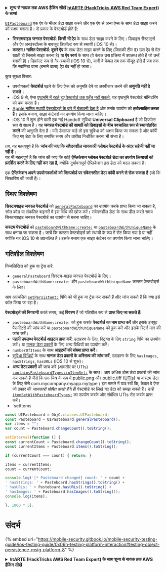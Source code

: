 <details>

<summary><strong>शून्य से नायक तक AWS हैकिंग सीखें</strong> <a href="https://training.hacktricks.xyz/courses/arte"><strong>htARTE (HackTricks AWS Red Team Expert)</strong></a><strong> के साथ!</strong></summary>

HackTricks का समर्थन करने के अन्य तरीके:

* यदि आप चाहते हैं कि आपकी **कंपनी का विज्ञापन HackTricks में दिखाई दे** या **HackTricks को PDF में डाउनलोड करें** तो [**सब्सक्रिप्शन प्लान्स**](https://github.com/sponsors/carlospolop) देखें!
* [**आधिकारिक PEASS & HackTricks स्वैग**](https://peass.creator-spring.com) प्राप्त करें
* [**The PEASS Family**](https://opensea.io/collection/the-peass-family) की खोज करें, हमारा विशेष [**NFTs**](https://opensea.io/collection/the-peass-family) संग्रह
* 💬 [**Discord group**](https://discord.gg/hRep4RUj7f) में **शामिल हों** या [**telegram group**](https://t.me/peass) में या **Twitter** 🐦 पर मुझे **फॉलो** करें [**@carlospolopm**](https://twitter.com/carlospolopm)**.**
* [**HackTricks**](https://github.com/carlospolop/hacktricks) और [**HackTricks Cloud**](https://github.com/carlospolop/hacktricks-cloud) github repos में PRs सबमिट करके अपनी हैकिंग ट्रिक्स साझा करें।

</details>


[`UIPasteboard`](https://developer.apple.com/documentation/uikit/uipasteboard) एक ऐप के भीतर डेटा साझा करने और एक ऐप से अन्य ऐप्स के साथ डेटा साझा करने को सक्षम बनाता है। दो प्रकार के पेस्टबोर्ड होते हैं:

* **सिस्टमवाइड जनरल पेस्टबोर्ड**: **किसी भी ऐप** के साथ डेटा साझा करने के लिए। डिवाइस रीस्टार्ट्स और ऐप अनइंस्टॉल्स के बावजूद डिफ़ॉल्ट रूप से स्थायी (iOS 10 से)।
* **कस्टम / नामित पेस्टबोर्ड**: **दूसरे ऐप** के साथ डेटा साझा करने के लिए (जिसकी टीम ID उस ऐप से मेल खाती हो जिससे साझा करना है) या **ऐप स्वयं** के साथ (वे केवल उस प्रक्रिया में उपलब्ध होते हैं जो उन्हें बनाती है)। डिफ़ॉल्ट रूप से गैर-स्थायी (iOS 10 से), यानी वे केवल तब तक मौजूद होते हैं जब तक कि स्वामित्व वाला (बनाने वाला) ऐप बंद नहीं हो जाता।

कुछ सुरक्षा विचार:

* उपयोगकर्ता **पेस्टबोर्ड** पढ़ने के लिए ऐप्स को अनुमति देने या अस्वीकार करने की **अनुमति नहीं दे सकते**।
* iOS 9 से, ऐप्स [पृष्ठभूमि में रहते हुए पेस्टबोर्ड तक पहुँच नहीं सकते](https://forums.developer.apple.com/thread/13760), यह पृष्ठभूमि पेस्टबोर्ड मॉनिटरिंग को कम करता है।
* [Apple नामित स्थायी पेस्टबोर्ड्स के बारे में चेतावनी देता है](https://developer.apple.com/documentation/uikit/uipasteboard?language=objc) और उनके उपयोग को **हतोत्साहित करता है**। इसके बजाय, साझा कंटेनरों का उपयोग किया जाना चाहिए।
* iOS 10 में शुरू होने वाली एक नई Handoff सुविधा **Universal Clipboard** है जो डिफ़ॉल्ट रूप से सक्षम है। यह **जनरल पेस्टबोर्ड की सामग्री को डिवाइसों के बीच स्वचालित रूप से स्थानांतरित करने** की अनुमति देता है। यदि डेवलपर चाहे तो इस सुविधा को अक्षम किया जा सकता है और कॉपी किए गए डेटा के लिए समाप्ति समय और तारीख निर्धारित करना भी संभव है।

तब, यह महत्वपूर्ण है कि **जांच की जाए कि संवेदनशील जानकारी ग्लोबल पेस्टबोर्ड के अंदर सहेजी नहीं जा रही है**।\
यह भी महत्वपूर्ण है कि जांच की जाए कि कोई **ऐप्लिकेशन ग्लोबल पेस्टबोर्ड डेटा का उपयोग क्रियाओं को प्रदर्शित करने के लिए नहीं कर रहा है**, क्योंकि दुर्भावनापूर्ण ऐप्लिकेशन इस डेटा को बदल सकता है।

एक **ऐप्लिकेशन अपने उपयोगकर्ताओं को क्लिपबोर्ड पर संवेदनशील डेटा कॉपी करने से रोक सकता है** (जो कि सिफारिश की जाती है)।

## स्थिर विश्लेषण

**सिस्टमवाइड जनरल पेस्टबोर्ड** को [`generalPasteboard`](https://developer.apple.com/documentation/uikit/uipasteboard/1622106-generalpasteboard?language=objc) का उपयोग करके प्राप्त किया जा सकता है, स्रोत कोड या संकलित बाइनरी में इस विधि की खोज करें। संवेदनशील डेटा के साथ डील करते समय सिस्टमवाइड जनरल पेस्टबोर्ड का उपयोग से बचना चाहिए।

**कस्टम पेस्टबोर्ड** को [`pasteboardWithName:create:`](https://developer.apple.com/documentation/uikit/uipasteboard/1622074-pasteboardwithname?language=objc) या [`pasteboardWithUniqueName`](https://developer.apple.com/documentation/uikit/uipasteboard/1622087-pasteboardwithuniquename?language=objc) के साथ बनाया जा सकता है। जांचें कि कस्टम पेस्टबोर्ड्स को स्थायी के रूप में सेट किया गया है या नहीं क्योंकि यह iOS 10 से अप्रचलित है। इसके बजाय एक साझा कंटेनर का उपयोग किया जाना चाहिए।

## गतिशील विश्लेषण

निम्नलिखित को हुक या ट्रेस करें:

* `generalPasteboard` सिस्टम-वाइड जनरल पेस्टबोर्ड के लिए।
* `pasteboardWithName:create:` और `pasteboardWithUniqueName` कस्टम पेस्टबोर्ड्स के लिए।

आप अप्रचलित [`setPersistent:`](https://developer.apple.com/documentation/uikit/uipasteboard/1622096-setpersistent?language=objc) विधि को भी हुक या ट्रेस कर सकते हैं और जांच सकते हैं कि क्या इसे कॉल किया जा रहा है।

**पेस्टबोर्ड्स की निगरानी** करते समय, कई **विवरण** हैं जो गतिशील रूप से **प्राप्त किए जा सकते हैं**:

* `pasteboardWithName:create:` को हुक करके **पेस्टबोर्ड का नाम प्राप्त करें** और इसके इनपुट पैरामीटरों की जांच करें या `pasteboardWithUniqueName` को हुक करें और इसके रिटर्न मान की जांच करें।
* **पहली उपलब्ध पेस्टबोर्ड आइटम प्राप्त करें**: उदाहरण के लिए, स्ट्रिंग्स के लिए `string` विधि का उपयोग करें। या [मानक डेटा प्रकारों](https://developer.apple.com/documentation/uikit/uipasteboard?language=objc#1654275) के लिए अन्य विधियों का उपयोग करें।
* `numberOfItems` के साथ **आइटमों की संख्या प्राप्त करें**।
* [सुविधा विधियों](https://developer.apple.com/documentation/uikit/uipasteboard?language=objc#2107142) के साथ **मानक डेटा प्रकारों के अस्तित्व की जांच करें**, उदाहरण के लिए `hasImages`, `hasStrings`, `hasURLs` (iOS 10 से शुरू)।
* **अन्य डेटा प्रकारों** की जांच करें (आमतौर पर UTIs) [`containsPasteboardTypes:inItemSet:`](https://developer.apple.com/documentation/uikit/uipasteboard/1622100-containspasteboardtypes?language=objc) के साथ। आप अधिक ठोस डेटा प्रकारों की जांच कर सकते हैं जैसे कि एक चित्र के रूप में public.png और public.tiff ([UTIs](http://web.archive.org/web/20190616231857/https://developer.apple.com/documentation/mobilecoreservices/uttype)) या कस्टम डेटा के लिए जैसे com.mycompany.myapp.mytype। इस मामले में याद रखें कि, केवल वे ऐप्स जो प्रकार की _जानकारी घोषित करते हैं_ वे ही पेस्टबोर्ड पर लिखे गए डेटा को समझ सकते हैं। उन्हें [`itemSetWithPasteboardTypes:`](https://developer.apple.com/documentation/uikit/uipasteboard/1622071-itemsetwithpasteboardtypes?language=objc) का उपयोग करके और संबंधित UTIs सेट करके प्राप्त करें।
* `setItems
```javascript
const UIPasteboard = ObjC.classes.UIPasteboard;
const Pasteboard = UIPasteboard.generalPasteboard();
var items = "";
var count = Pasteboard.changeCount().toString();

setInterval(function () {
const currentCount = Pasteboard.changeCount().toString();
const currentItems = Pasteboard.items().toString();

if (currentCount === count) { return; }

items = currentItems;
count = currentCount;

console.log('[* Pasteboard changed] count: ' + count +
' hasStrings: ' + Pasteboard.hasStrings().toString() +
' hasURLs: ' + Pasteboard.hasURLs().toString() +
' hasImages: ' + Pasteboard.hasImages().toString());
console.log(items);

}, 1000 * 5);
```
# संदर्भ

{% embed url="https://mobile-security.gitbook.io/mobile-security-testing-guide/ios-testing-guide/0x06h-testing-platform-interaction#testing-object-persistence-mstg-platform-8" %}



<details>

<summary><strong>htARTE (HackTricks AWS Red Team Expert) के साथ शून्य से नायक तक AWS हैकिंग सीखें</strong></summary>

HackTricks का समर्थन करने के अन्य तरीके:

* यदि आप चाहते हैं कि आपकी **कंपनी का विज्ञापन HackTricks में दिखाई दे** या **HackTricks को PDF में डाउनलोड करें**, तो [**सदस्यता योजनाएँ**](https://github.com/sponsors/carlospolop) देखें!
* [**आधिकारिक PEASS & HackTricks स्वैग**](https://peass.creator-spring.com) प्राप्त करें
* [**The PEASS Family**](https://opensea.io/collection/the-peass-family) की खोज करें, हमारा विशेष [**NFTs**](https://opensea.io/collection/the-peass-family) संग्रह
* 💬 [**Discord समूह**](https://discord.gg/hRep4RUj7f) में **शामिल हों** या [**telegram समूह**](https://t.me/peass) में या **Twitter** 🐦 पर मुझे **फॉलो** करें [**@carlospolopm**](https://twitter.com/carlospolopm)**.**
* [**HackTricks**](https://github.com/carlospolop/hacktricks) और [**HackTricks Cloud**](https://github.com/carlospolop/hacktricks-cloud) github repos में PRs सबमिट करके अपनी हैकिंग ट्रिक्स साझा करें.

</details>
